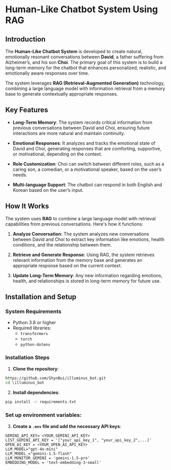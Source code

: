 # Human-Like Chatbot System Using RAG

## Introduction
The **Human-Like Chatbot System** is developed to create natural, emotionally resonant conversations between **David**, a father suffering from Alzheimer’s, and his son **Choi**. The primary goal of this system is to build a long-term memory for the chatbot that enhances personalized, realistic, and emotionally aware responses over time.

The system leverages **RAG (Retrieval-Augmented Generation)** technology, combining a large language model with information retrieval from a memory base to generate contextually appropriate responses.
## Key Features

- **Long-Term Memory**: The system records critical information from previous conversations between David and Choi, ensuring future interactions are more natural and maintain continuity.
  
- **Emotional Responses**: It analyzes and tracks the emotional state of David and Choi, generating responses that are comforting, supportive, or motivational, depending on the context.
  
- **Role Customization**: Choi can switch between different roles, such as a caring son, a comedian, or a motivational speaker, based on the user’s needs.
  
- **Multi-language Support**: The chatbot can respond in both English and Korean based on the user’s input.

## How It Works

The system uses **RAG** to combine a large language model with retrieval capabilities from previous conversations. Here's how it functions:

1. **Analyze Conversation**: The system analyzes new conversations between David and Choi to extract key information like emotions, health conditions, and the relationship between them.

2. **Retrieve and Generate Response**: Using RAG, the system retrieves relevant information from the memory base and generates an appropriate response based on the current context.

3. **Update Long-Term Memory**: Any new information regarding emotions, health, and relationships is stored in long-term memory for future use.

## Installation and Setup

### System Requirements
- Python 3.8 or higher
- Required libraries:
  - `transformers`
  - `torch`
  - `python-dotenv`

### Installation Steps

1. **Clone the repository**:
```bash
https://github.com/ShynBui/illuminus_bot.git
cd \illuminus_bot
``` 
2. **Install dependencies**:
```bash
pip install -r requirements.txt
```
### Set up environment variables:
3. **Create a `.env` file and add the necessary API keys**:
```env
GEMINI_API_KEY= <YOUR_GEMINI_API_KEY>
LIST_GEMINI_API_KEY = '["your_api_key_1", "your_api_key_2",...]'
OPEN_AI_KEY = <YOUR_OPEN_AI_API_KEY>
LLM_MODEL="gpt-4o-mini"
LLM_MODEL_="gemini-1.5-flash"
LLM_MONITOR_GEMINI = 'gemini-1.5-pro'
EMBEDDING_MODEL = 'text-embedding-3-small'
```
